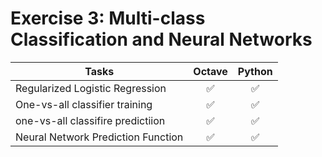 # Exercise 3: Multi-class Classification and Neural Networks

| Tasks                              | Octave | Python |
| ---------------------------------- | :----: | :----: |
| Regularized Logistic Regression    |   ✅   |   ✅   |
| One-vs-all classifier training     |   ✅   |   ✅   |
| one-vs-all classifire predictiion  |   ✅   |   ✅   |
| Neural Network Prediction Function |   ✅   |   ✅   |
